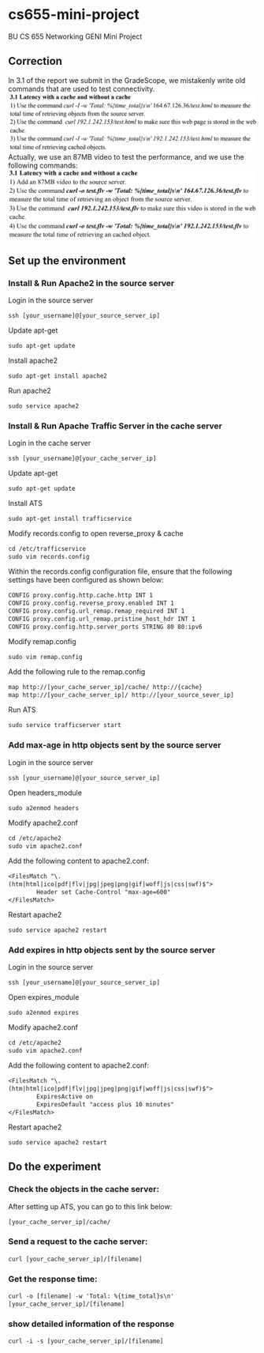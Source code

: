# cs655-mini-project
BU CS 655 Networking GENI Mini Project

## Correction
In 3.1 of the report we submit in the GradeScope, we mistakenly write old commands that are used to test connectivity.
![old](/image/old.png)
</br>
Actually, we use an 87MB video to test the performance, and we use the following commands: 
![new](/image/new.png)

## Set up the environment

### Install & Run Apache2 in the source server

Login in the source server

```
ssh [your_username]@[your_source_server_ip]
```

Update apt-get

```
sudo apt-get update
```

Install apache2

```
sudo apt-get install apache2
```

Run apache2

```
sudo service apache2
``` 

### Install & Run Apache Traffic Server in the cache server

Login in the cache server

```
ssh [your_username]@[your_cache_server_ip]
```

Update apt-get

```
sudo apt-get update
```

Install ATS

```
sudo apt-get install trafficservice
```

Modify records.config to open reverse_proxy & cache

```
cd /etc/trafficservice
sudo vim records.config
```

Within the records.config configuration file, ensure that the following settings have been configured as shown below:
```
CONFIG proxy.config.http.cache.http INT 1
CONFIG proxy.config.reverse_proxy.enabled INT 1
CONFIG proxy.config.url_remap.remap_required INT 1
CONFIG proxy.config.url_remap.pristine_host_hdr INT 1
CONFIG proxy.config.http.server_ports STRING 80 80:ipv6
```

Modify remap.config
```
sudo vim remap.config
```

Add the following rule to the remap.config
```
map http://[your_cache_server_ip]/cache/ http://{cache}
map http://[your_cache_server_ip]/ http://[your_source_sever_ip]
```

Run ATS
```
sudo service trafficserver start
```

### Add max-age in http objects sent by the source server
Login in the source server

```
ssh [your_username]@[your_source_server_ip]
```

Open headers_module
```
sudo a2enmod headers
```

Modify apache2.conf
```
cd /etc/apache2
sudo vim apache2.conf
```

Add the following content to apache2.conf:
```
<FilesMatch "\.(htm|html|ico|pdf|flv|jpg|jpeg|png|gif|woff|js|css|swf)$">
        Header set Cache-Control "max-age=600"
</FilesMatch>
```

Restart apache2
```
sudo service apache2 restart
```

### Add expires in http objects sent by the source server
Login in the source server

```
ssh [your_username]@[your_source_server_ip]
```

Open expires_module
```
sudo a2enmod expires
```

Modify apache2.conf
```
cd /etc/apache2
sudo vim apache2.conf
```

Add the following content to apache2.conf:
```
<FilesMatch "\.(htm|html|ico|pdf|flv|jpg|jpeg|png|gif|woff|js|css|swf)$">
        ExpiresActive on
        ExpiresDefault "access plus 10 minutes"
</FilesMatch>
```

Restart apache2
```
sudo service apache2 restart
```

## Do the experiment
### Check the objects in the cache server:
After setting up ATS, you can go to this link below:

```
[your_cache_server_ip]/cache/
```

### Send a request to the cache server:
```
curl [your_cache_server_ip]/[filename]
```

### Get the response time:
```
curl -o [filename] -w 'Total: %{time_total}s\n' [your_cache_server_ip]/[filename]
```

### show detailed information of the response
```
curl -i -s [your_cache_server_ip]/[filename]
```





          
